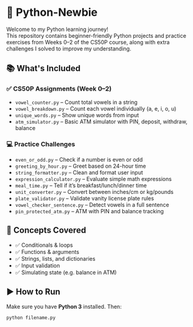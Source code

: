 # 🐍 Python-Newbie

Welcome to my Python learning journey!  
This repository contains beginner-friendly Python projects and practice exercises from Weeks 0–2 of the CS50P course, along with extra challenges I solved to improve my understanding.

## 📚 What's Included

### ✅ CS50P Assignments (Week 0–2)
- `vowel_counter.py` – Count total vowels in a string  
- `vowel_breakdown.py` – Count each vowel individually (a, e, i, o, u)  
- `unique_words.py` – Show unique words from input  
- `atm_simulator.py` – Basic ATM simulator with PIN, deposit, withdraw, balance  

### 💻 Practice Challenges
- `even_or_odd.py` – Check if a number is even or odd  
- `greeting_by_hour.py` – Greet based on 24-hour time  
- `string_formatter.py` – Clean and format user input  
- `expression_calculator.py` – Evaluate simple math expressions  
- `meal_time.py` – Tell if it’s breakfast/lunch/dinner time  
- `unit_converter.py` – Convert between inches/cm or kg/pounds  
- `plate_validator.py` – Validate vanity license plate rules  
- `vowel_checker_sentence.py` – Detect vowels in a full sentence  
- `pin_protected_atm.py` – ATM with PIN and balance tracking  

## 🧠 Concepts Covered
- ✅ Conditionals & loops  
- ✅ Functions & arguments  
- ✅ Strings, lists, and dictionaries  
- ✅ Input validation  
- ✅ Simulating state (e.g. balance in ATM)

## ▶️ How to Run

Make sure you have **Python 3** installed. Then:

```bash
python filename.py
